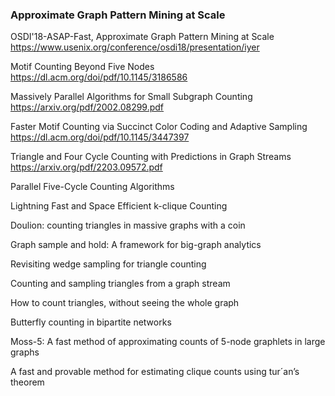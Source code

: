 ### Approximate Graph Pattern Mining at Scale


OSDI'18-ASAP-Fast, Approximate Graph Pattern Mining at Scale https://www.usenix.org/conference/osdi18/presentation/iyer

Motif Counting Beyond Five Nodes https://dl.acm.org/doi/pdf/10.1145/3186586

Massively Parallel Algorithms for Small Subgraph Counting https://arxiv.org/pdf/2002.08299.pdf 

Faster Motif Counting via Succinct Color Coding and Adaptive Sampling https://dl.acm.org/doi/pdf/10.1145/3447397

Triangle and Four Cycle Counting with Predictions in Graph Streams https://arxiv.org/pdf/2203.09572.pdf

Parallel Five-Cycle Counting Algorithms

Lightning Fast and Space Efficient k-clique Counting

Doulion: counting triangles in massive graphs with a coin

Graph sample and hold: A framework for big-graph analytics 

Revisiting wedge sampling for triangle counting

Counting and sampling triangles from a graph stream

How to count triangles, without seeing the whole graph

Butterfly counting in bipartite networks

Moss-5: A fast method of approximating counts of 5-node graphlets in large graphs

A fast and provable method for estimating clique counts using tur´an’s theorem
